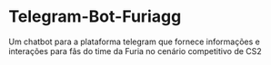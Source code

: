 # Telegram-Bot-Furiagg
Um chatbot para a plataforma telegram que fornece informações e interações para fãs do time da Furia no cenário competitivo de CS2
